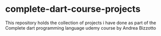 # complete-dart-course-projects
This repository holds the collection of projects i have done as part of the Complete dart programming language udemy course by Andrea Bizzotto
